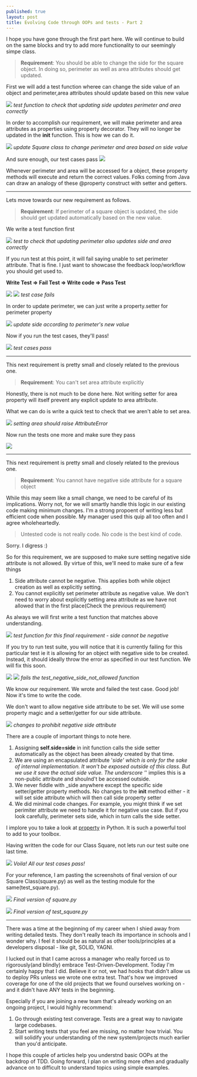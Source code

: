 ```yaml
---
published: true
layout: post
title: Evolving Code through OOPs and tests - Part 2
---
```



I hope you have gone through the first part here.  We will continue to build on the same blocks and try to add more functionality to our seemingly simpe class.



> **Requirement**: You should be able to change the side for the square object. In doing so, perimeter as well as area attributes should get updated.

First we will add a test function wheree can change the side value of an object and perimeter,area attributes should update based on this new value

![](/../images/2021-11-04-Evolving-Python-code-through-OOPs-and-tests-part-2/2021-11-04-16-01-27.png)
*test function to check that updating side updates perimeter and area correctly*


In order to accomplish our requirement, we will make perimeter and area attributes as properties using property decorator. They will no longer be updated in the __init__ function. This is how we can do it.

![](/../images/2021-11-04-Evolving-Python-code-through-OOPs-and-tests-part-2/2021-11-04-16-03-28.png)
*update Square class to change perimeter and area based on side value*

And sure enough, our test cases pass
![](/../images/2021-11-04-Evolving-Python-code-through-OOPs-and-tests-part-2/2021-11-04-16-10-32.png)

Whenever perimeter and area will be accessed for a object, these property methods will execute and return the correct values. Folks coming from Java can draw an analogy of these @property construct with setter and getters.

---

Lets move towards our new requirement as follows.

> **Requirement**: If perimeter of a square object is updated, the side should get updated automatically based on the new value.

We write a test function first

![](/../images/2021-11-04-Evolving-Python-code-through-OOPs-and-tests-part-2/2021-11-04-16-22-28.png)
*test to check that updating perimeter also updates side and area correctly*

If you run test at this point, it will fail saying unable to set perimeter attribute. That is fine. I just want to showcase the feedback loop/workflow you should get used to. 

**Write Test => Fail Test => Write code => Pass Test**

![](/../images/2021-11-04-Evolving-Python-code-through-OOPs-and-tests-part-2/2021-11-04-16-24-37.png)
![](/../images/2021-11-04-Evolving-Python-code-through-OOPs-and-tests-part-2/2021-11-04-16-24-56.png)
*test case fails*

In order to update perimeter, we can just write a property.setter for perimeter property

![](/../images/2021-11-04-Evolving-Python-code-through-OOPs-and-tests-part-2/2021-11-04-16-28-08.png)
*update side according to perimeter's new value*

Now if you run the test cases, they'll pass!

![](/../images/2021-11-04-Evolving-Python-code-through-OOPs-and-tests-part-2/2021-11-04-16-29-12.png)
*test cases pass*

---

This next requirement is pretty small and closely related to the previous one.

> **Requirement**: You can't set area attribute explicitly

Honestly, there is not much to be done here. Not writing setter for area property will itself prevent any explicit update to area attribute.

What we can do is write a quick test to check that we aren't able to set area.

![](/../images/2021-11-04-Evolving-Python-code-through-OOPs-and-tests-part-2/2021-11-04-17-00-55.png)
*setting area should raise AttributeError*

Now run the tests one more and make sure they pass

![](/../images/2021-11-04-Evolving-Python-code-through-OOPs-and-tests-part-2/2021-11-04-17-01-50.png)


---

This next requirement is pretty small and closely related to the previous one.

> **Requirement**: You cannot have negative side attribute for a square object

While this may seem like a small change, we need to be careful of its implications. Worry not, for we will smartly handle this logic in our existing code making minimum changes. I'm a strong propoent of writing less but efficient code when possible. My manager used this quip all too often and I agree wholeheartedly.

> Untested code is not really code. No code is the best kind of code.

Sorry. I digress :)

So for this requirement, we are supposed to make sure setting negative side attribute is not allowed. By virtue of this, we'll need to make sure of a few things

1. Side attribute cannot be negative. This applies both while object creation as well as explicitly setting.
2. You cannot explicitly set perimeter attribute as negative value. We don't need to worry about explicitly setting area attribute as we have not allowed that in the first place(Check the previous requirement)

As always we will first write a test function that matches above understanding.

![](/../images/2021-11-04-Evolving-Python-code-through-OOPs-and-tests-part-2/2021-11-04-17-21-35.png)
*test function for this final requirement - side cannot be negative*

If you try to run test suite, you will notice that it is currently failing for this particular test ie it is allowing for an object with negative side to be created. Instead, it should ideally throw the error as specified in our test function. We will fix this soon.

![](/../images/2021-11-04-Evolving-Python-code-through-OOPs-and-tests-part-2/2021-11-04-17-24-42.png)
![](/../images/2021-11-04-Evolving-Python-code-through-OOPs-and-tests-part-2/2021-11-04-17-25-45.png)
*fails the test_negative_side_not_allowed function*

We know our requirement. We wrote and failed the test case. Good job! Now it's time to write the code.

We don't want to allow negative side attribute to be set. We will use some property magic and a setter/getter for our side attribute.

![](/../images/2021-11-04-Evolving-Python-code-through-OOPs-and-tests-part-2/2021-11-04-17-39-40.png)
*changes to prohibit negative side attribute*

There are a couple of important things to note here.

1. Assigning **self.side=side** in init function calls the side setter automatically as the object has been already created by that time.
2. We are using an encapsulated attribute '_side' which is only for the sake of internal implementation. It won't be exposed outside of this class. But we use it save the actual side value. The underscore '_' implies this is a non-public attribute and shoulnd't be accessed outside.
3. We never fiddle with _side anywhere except the specific side setter/getter property methods. No changes to the __init__ method either - it will set side attribute which will then call side property setter
4. We did minimal code changes. For example, you might think if we set perimiter attribute we need to handle it for negative use case. But if you look carefully, perimeter sets side, which in turn calls the side setter.

I implore you to take a look at [property](https://docs.python.org/3/howto/descriptor.html#properties) in Python. It is such a powerful tool to add to your toolbox.

Having written the code for our Class Square, not lets run our test suite one last time.

![](/../images/2021-11-04-Evolving-Python-code-through-OOPs-and-tests-part-2/2021-11-04-17-56-46.png)
*Voila! All our test cases pass!*

For your reference, I am pasting the screenshots of final version of our Square Class(square.py) as well as the testing module for the same(test_square.py).

![](/../images/2021-11-04-Evolving-Python-code-through-OOPs-and-tests-part-2/2021-11-04-18-12-09.png)
*Final version of square.py*

![](/../images/2021-11-04-Evolving-Python-code-through-OOPs-and-tests-part-2/2021-11-04-18-13-09.png)
*Final version of test_square.py*

---

There was a time at the beginning of my career when I shied away from writing detailed tests. They don't really teach its importance in schools and I wonder why. I feel it should be as natural as other tools/principles at a developers disposal - like git, SOLID, YAGNI.

I lucked out in that I came across a manager who really forced us to rigorously(and blindly) embrace Test-Driven-Development. Today I'm certainly happy that I did. 
Believe it or not, we had hooks that didn't allow us to deploy PRs unless we wrote one extra test. That's how we improved coverage for one of the old projects that we found ourselves working on - and it didn't have ANY tests in the beginning. 

Especially if you are joining a new team that's already working on an ongoing project, I would highly recommend:

1. Go through existing test converage. Tests are a great way to navigate large codebases.
2. Start writing tests that you feel are missing, no matter how trivial. You will solidify your understanding of the new system/projects much earlier than you'd anticipate.


I hope this couple of articles help you understnd basic OOPs at the backdrop of TDD. Going forward, I plan on writing more often and gradually advance on to difficult to understand topics using simple examples.
